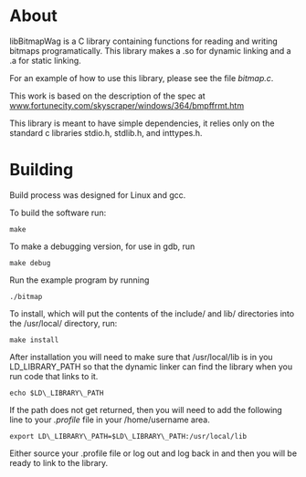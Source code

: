 # About
libBitmapWag is a C library containing functions for reading and writing bitmaps 
programatically. This library makes a .so for dynamic linking and a .a for 
static linking. 

For an example of how to use this library, please see the file _bitmap.c_. 

This work is based on the description of the spec at 
www.fortunecity.com/skyscraper/windows/364/bmpffrmt.htm 

This library is meant to have simple dependencies, it relies only on the 
standard c libraries stdio.h, stdlib.h, and inttypes.h. 

# Building
Build process was designed for Linux and gcc. 

To build the software run:
```
make
```

To make a debugging version, for use in gdb, run 
```
make debug
```

Run the example program by running 
```
./bitmap
```

To install, which will put the contents of the include/ and lib/ 
directories into the /usr/local/ directory, run:
```
make install
```

After installation you will need to make sure that /usr/local/lib is in you
LD\_LIBRARY\_PATH so that the dynamic linker can find the library when you 
run code that links to it. 
```
echo $LD\_LIBRARY\_PATH
```

If the path does not get returned, then you will need to add the following 
line to your _.profile_ file in your /home/username area. 
```
export LD\_LIBRARY\_PATH=$LD\_LIBRARY\_PATH:/usr/local/lib
````

Either source your .profile file or log out and log back in and then you will 
be ready to link to the library. 

